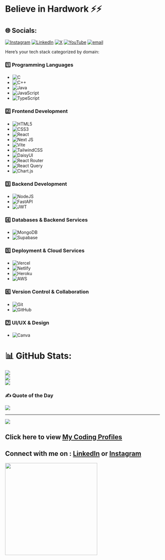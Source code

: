# Believe in Hardwork ⚡⚡

## 🌐 Socials:
[![Instagram](https://img.shields.io/badge/Instagram-%23E4405F.svg?logo=Instagram&logoColor=white)](https://instagram.com/iamchinturai) [![LinkedIn](https://img.shields.io/badge/LinkedIn-%230077B5.svg?logo=linkedin&logoColor=white)](https://linkedin.com/in/chinturai) [![X](https://img.shields.io/badge/X-black.svg?logo=X&logoColor=white)](https://x.com/ray0000069) [![YouTube](https://img.shields.io/badge/YouTube-%23FF0000.svg?logo=YouTube&logoColor=white)](https://youtube.com/@iamchinturai) [![email](https://img.shields.io/badge/Email-D14836?logo=gmail&logoColor=white)](mailto:chintu.23ise@cambridge.edu.in) 

Here’s your tech stack categorized by domain:  

### **1️⃣ Programming Languages**  
- ![C](https://img.shields.io/badge/c-%2300599C.svg?style=for-the-badge&logo=c&logoColor=white)  
- ![C++](https://img.shields.io/badge/c++-%2300599C.svg?style=for-the-badge&logo=c%2B%2B&logoColor=white)  
- ![Java](https://img.shields.io/badge/java-%23ED8B00.svg?style=for-the-badge&logo=openjdk&logoColor=white)  
- ![JavaScript](https://img.shields.io/badge/javascript-%23323330.svg?style=for-the-badge&logo=javascript&logoColor=%23F7DF1E)  
- ![TypeScript](https://img.shields.io/badge/typescript-%23007ACC.svg?style=for-the-badge&logo=typescript&logoColor=white)  

### **2️⃣ Frontend Development**  
- ![HTML5](https://img.shields.io/badge/html5-%23E34F26.svg?style=for-the-badge&logo=html5&logoColor=white)  
- ![CSS3](https://img.shields.io/badge/css3-%231572B6.svg?style=for-the-badge&logo=css3&logoColor=white)  
- ![React](https://img.shields.io/badge/react-%2320232a.svg?style=for-the-badge&logo=react&logoColor=%2361DAFB)  
- ![Next JS](https://img.shields.io/badge/Next-black?style=for-the-badge&logo=next.js&logoColor=white)  
- ![Vite](https://img.shields.io/badge/vite-%23646CFF.svg?style=for-the-badge&logo=vite&logoColor=white)  
- ![TailwindCSS](https://img.shields.io/badge/tailwindcss-%2338B2AC.svg?style=for-the-badge&logo=tailwind-css&logoColor=white)  
- ![DaisyUI](https://img.shields.io/badge/daisyui-5A0EF8?style=for-the-badge&logo=daisyui&logoColor=white)  
- ![React Router](https://img.shields.io/badge/React_Router-CA4245?style=for-the-badge&logo=react-router&logoColor=white)  
- ![React Query](https://img.shields.io/badge/-React%20Query-FF4154?style=for-the-badge&logo=react%20query&logoColor=white)  
- ![Chart.js](https://img.shields.io/badge/chart.js-F5788D.svg?style=for-the-badge&logo=chart.js&logoColor=white)  

### **3️⃣ Backend Development**  
- ![NodeJS](https://img.shields.io/badge/node.js-6DA55F?style=for-the-badge&logo=node.js&logoColor=white)  
- ![FastAPI](https://img.shields.io/badge/FastAPI-005571?style=for-the-badge&logo=fastapi)  
- ![JWT](https://img.shields.io/badge/JWT-black?style=for-the-badge&logo=JSON%20web%20tokens)  

### **4️⃣ Databases & Backend Services**  
- ![MongoDB](https://img.shields.io/badge/MongoDB-%234ea94b.svg?style=for-the-badge&logo=mongodb&logoColor=white)  
- ![Supabase](https://img.shields.io/badge/Supabase-3ECF8E?style=for-the-badge&logo=supabase&logoColor=white)  

### **5️⃣ Deployment & Cloud Services**  
- ![Vercel](https://img.shields.io/badge/vercel-%23000000.svg?style=for-the-badge&logo=vercel&logoColor=white)  
- ![Netlify](https://img.shields.io/badge/netlify-%23000000.svg?style=for-the-badge&logo=netlify&logoColor=#00C7B7)  
- ![Heroku](https://img.shields.io/badge/heroku-%23430098.svg?style=for-the-badge&logo=heroku&logoColor=white)  
- ![AWS](https://img.shields.io/badge/AWS-%23FF9900.svg?style=for-the-badge&logo=amazon-aws&logoColor=white)  

### **6️⃣ Version Control & Collaboration**  
- ![Git](https://img.shields.io/badge/git-%23F05033.svg?style=for-the-badge&logo=git&logoColor=white)  
- ![GitHub](https://img.shields.io/badge/github-%23121011.svg?style=for-the-badge&logo=github&logoColor=white)  

### **7️⃣ UI/UX & Design**  
- ![Canva](https://img.shields.io/badge/Canva-%2300C4CC.svg?style=for-the-badge&logo=Canva&logoColor=white)
  
# 📊 GitHub Stats:
![](https://github-readme-stats.vercel.app/api?username=chinturai&theme=tokyonight&hide_border=false&include_all_commits=true&count_private=true)<br/>
![](https://nirzak-streak-stats.vercel.app/?user=chinturai&theme=tokyonight&hide_border=false)<br/>
![](https://github-readme-stats.vercel.app/api/top-langs/?username=chinturai&theme=tokyonight&hide_border=false&include_all_commits=true&count_private=true&layout=compact)

### ✍️ Quote of the Day
![](https://quotes-github-readme.vercel.app/api?type=horizontal&theme=radical)

---
[![](https://visitcount.itsvg.in/api?id=chinturai&icon=4&color=0)](https://visitcount.itsvg.in)



## Click here to view [My Coding Profiles](https://codolio.com/profile/chinturai)

## Connect with me on : [LinkedIn](www.linkedin.com/in/chinturai) or  [Instagram](https://www.instagram.com/iamchinturai/)

<img src="https://github.com/Anmol-Baranwal/Cool-GIFs-For-GitHub/assets/74038190/403af6cc-32fd-4026-8fb5-ae523bf899c3" width="300">
